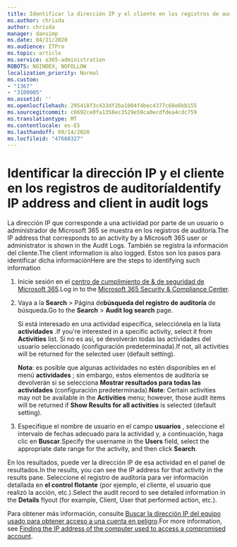 ```yaml
---
title: Identificar la dirección IP y el cliente en los registros de auditoría
ms.author: chrisda
author: chrisda
manager: dansimp
ms.date: 04/21/2020
ms.audience: ITPro
ms.topic: article
ms.service: o365-administration
ROBOTS: NOINDEX, NOFOLLOW
localization_priority: Normal
ms.custom:
- "1367"
- "3100005"
ms.assetid: ''
ms.openlocfilehash: 295418f3c433df2ba1004f4bec4377c68e6bb155
ms.sourcegitcommit: c6692ce0fa1358ec3529e59ca0ecdfdea4cdc759
ms.translationtype: MT
ms.contentlocale: es-ES
ms.lasthandoff: 09/14/2020
ms.locfileid: "47668327"
---
```

# <a name="identify-ip-address-and-client-in-audit-logs"></a><span data-ttu-id="0cee4-102">Identificar la dirección IP y el cliente en los registros de auditoría</span><span class="sxs-lookup"><span data-stu-id="0cee4-102">Identify IP address and client in audit logs</span></span>

<span data-ttu-id="0cee4-103">La dirección IP que corresponde a una actividad por parte de un usuario o administrador de Microsoft 365 se muestra en los registros de auditoría.</span><span class="sxs-lookup"><span data-stu-id="0cee4-103">The IP address that corresponds to an activity by a Microsoft 365 user or administrator is shown in the Audit Logs.</span></span> <span data-ttu-id="0cee4-104">También se registra la información del cliente.</span><span class="sxs-lookup"><span data-stu-id="0cee4-104">The client information is also logged.</span></span> <span data-ttu-id="0cee4-105">Estos son los pasos para identificar dicha información</span><span class="sxs-lookup"><span data-stu-id="0cee4-105">Here are the steps to identifying such information</span></span>

1. <span data-ttu-id="0cee4-106">Inicie sesión en el [centro de cumplimiento de & de seguridad de Microsoft 365](https://protection.office.com/).</span><span class="sxs-lookup"><span data-stu-id="0cee4-106">Log in to the [Microsoft 365 Security & Compliance Center](https://protection.office.com/).</span></span>

2. <span data-ttu-id="0cee4-107">Vaya a la **Search**  >  Página de**búsqueda del registro de auditoría** de búsqueda.</span><span class="sxs-lookup"><span data-stu-id="0cee4-107">Go to the **Search** > **Audit log search** page.</span></span>

   <span data-ttu-id="0cee4-108">Si está interesado en una actividad específica, selecciónela en la lista **actividades** .</span><span class="sxs-lookup"><span data-stu-id="0cee4-108">If you're interested in a specific activity, select it from **Activities** list.</span></span> <span data-ttu-id="0cee4-109">Si no es así, se devolverán todas las actividades del usuario seleccionado (configuración predeterminada).</span><span class="sxs-lookup"><span data-stu-id="0cee4-109">If not, all activities will be returned for the selected user (default setting).</span></span>

   <span data-ttu-id="0cee4-110">**Nota**: es posible que algunas actividades no estén disponibles en el menú **actividades** ; sin embargo, estos elementos de auditoría se devolverán si se selecciona **Mostrar resultados para todas las actividades** (configuración predeterminada).</span><span class="sxs-lookup"><span data-stu-id="0cee4-110">**Note**: Certain activities may not be available in the **Activities** menu; however, those audit items will be returned if **Show Results for all activities** is selected (default setting).</span></span>

3. <span data-ttu-id="0cee4-111">Especifique el nombre de usuario en el campo **usuarios** , seleccione el intervalo de fechas adecuado para la actividad y, a continuación, haga clic en **Buscar**.</span><span class="sxs-lookup"><span data-stu-id="0cee4-111">Specify the username in the **Users** field, select the appropriate date range for the activity, and then click **Search**.</span></span>

<span data-ttu-id="0cee4-112">En los resultados, puede ver la dirección IP de esa actividad en el panel de resultados.</span><span class="sxs-lookup"><span data-stu-id="0cee4-112">In the results, you can see the IP address for that activity in the results pane.</span></span> <span data-ttu-id="0cee4-113">Seleccione el registro de auditoría para ver información detallada en **el control flotante** (por ejemplo, el cliente, el usuario que realizó la acción, etc.).</span><span class="sxs-lookup"><span data-stu-id="0cee4-113">Select the audit record to see detailed information in the **Details** flyout (for example, Client, User that performed action, etc.).</span></span>

<span data-ttu-id="0cee4-114">Para obtener más información, consulte [Buscar la dirección IP del equipo usado para obtener acceso a una cuenta en peligro](https://docs.microsoft.com/microsoft-365/compliance/auditing-troubleshooting-scenarios#find-the-ip-address-of-the-computer-used-to-access-a-compromised-account).</span><span class="sxs-lookup"><span data-stu-id="0cee4-114">For more information, see [Finding the IP address of the computer used to access a compromised account](https://docs.microsoft.com/microsoft-365/compliance/auditing-troubleshooting-scenarios#find-the-ip-address-of-the-computer-used-to-access-a-compromised-account).</span></span>
